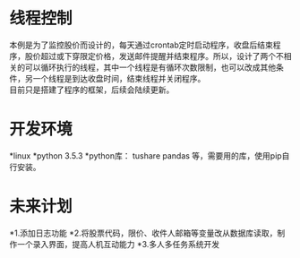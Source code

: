#  线程控制

本例是为了监控股价而设计的，每天通过crontab定时启动程序，收盘后结束程序，股价超过或下穿限定价格，发送邮件提醒并结束程序。所以，设计了两个不相关的可以循环执行的线程，其中一个线程是有循环次数限制，也可以改成其他条件，另一个线程是到达收盘时间，结束线程并关闭程序。<br>
目前只是搭建了程序的框架，后续会陆续更新。

#  开发环境

*linux
*python 3.5.3
*python库：
  tushare
  pandas 等，需要用的库，使用pip自行安装。

#  未来计划

*1.添加日志功能
*2.将股票代码，限价、收件人邮箱等变量改从数据库读取，制作一个录入界面，提高人机互动能力
*3.多人多任务系统开发

